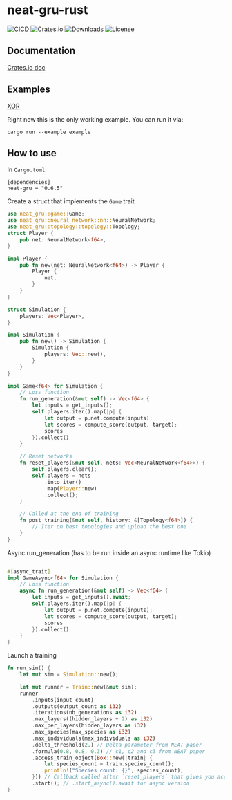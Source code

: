 # neat-gru-rust
[![CICD](https://github.com/Nereuxofficial/neat-gru-rust/actions/workflows/test.yml/badge.svg)](https://github.com/Nereuxofficial/neat-gru-rust/actions/workflows/test.yml)
![Crates.io](https://img.shields.io/crates/v/neat-gru)
![Downloads](https://img.shields.io/crates/d/neat-gru)
![License](https://img.shields.io/github/license/sakex/neat-gru-rust)

## Documentation
[Crates.io doc](https://docs.rs/neat-gru/)

## Examples
[XOR](examples/example.rs)

Right now this is the only working example. You can run it via:
```
cargo run --example example
```


## How to use
In `Cargo.toml`:
```
[dependencies]
neat-gru = "0.6.5"
```
Create a struct that implements the `Game` trait
```rust
use neat_gru::game::Game;
use neat_gru::neural_network::nn::NeuralNetwork;
use neat_gru::topology::topology::Topology;
struct Player {
    pub net: NeuralNetwork<f64>,
}

impl Player {
    pub fn new(net: NeuralNetwork<f64>) -> Player {
        Player {
            net,
        }
    }
}

struct Simulation {
    players: Vec<Player>,
}

impl Simulation {
    pub fn new() -> Simulation {
        Simulation {
            players: Vec::new(),
        }
    }
}

impl Game<f64> for Simulation {
    // Loss function
    fn run_generation(&mut self) -> Vec<f64> {
        let inputs = get_inputs();
        self.players.iter().map(|p| {
            let output = p.net.compute(inputs);
            let scores = compute_score(output, target);
            scores
        }).collect()
    }

    // Reset networks
    fn reset_players(&mut self, nets: Vec<NeuralNetwork<f64>>) {
        self.players.clear();
        self.players = nets
            .into_iter()
            .map(Player::new)
            .collect();
    }

    // Called at the end of training
    fn post_training(&mut self, history: &[Topology<f64>]) {
        // Iter on best topologies and upload the best one
    }
}

```
Async run_generation (has to be run inside an async runtime like Tokio)
```rust

#[async_trait]
impl GameAsync<f64> for Simulation {
    // Loss function
    async fn run_generation(&mut self) -> Vec<f64> {
        let inputs = get_inputs().await;
        self.players.iter().map(|p| {
            let output = p.net.compute(inputs);
            let scores = compute_score(output, target);
            scores
        }).collect()
    }
}
```


Launch a training
```rust
fn run_sim() {
    let mut sim = Simulation::new();

    let mut runner = Train::new(&mut sim);
    runner
        .inputs(input_count)
        .outputs(output_count as i32)
        .iterations(nb_generations as i32)
        .max_layers((hidden_layers + 2) as i32)
        .max_per_layers(hidden_layers as i32)
        .max_species(max_species as i32)
        .max_individuals(max_individuals as i32)
        .delta_threshold(2.) // Delta parameter from NEAT paper
        .formula(0.8, 0.8, 0.3) // c1, c2 and c3 from NEAT paper
        .access_train_object(Box::new(|train| {
            let species_count = train.species_count();
            println!("Species count: {}", species_count);
        })) // Callback called after `reset_players` that gives you access to the train object during training
        .start(); // .start_async().await for async version
}
```
